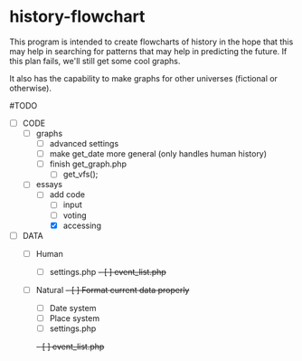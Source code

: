 history-flowchart
=================
This program is intended to create flowcharts of history in the hope that this may help in searching for patterns that may help in predicting the future. If this plan fails, we'll still get some cool graphs.

It also has the capability to make graphs for other universes (fictional or otherwise).

#TODO
- [ ] CODE
  - [ ] graphs
    - [ ] advanced settings
    - [ ] make get_date more general (only handles human history)
    - [ ] finish get_graph.php
      - [ ] get_vfs();
  - [ ] essays
    - [ ] add code
      - [ ] input
      - [ ] voting
      - [x] accessing
- [ ] DATA
  - [ ] Human
    - [ ] settings.php
    ~~- [ ] event_list.php~~
  - [ ] Natural
    ~~- [ ] Format current data properly~~ 

    - [ ] Date system
    - [ ] Place system
    - [ ] settings.php
    
    ~~- [ ] event_list.php~~ 
